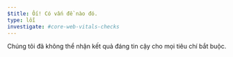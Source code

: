 ```yaml
---
$title: Ối! Có vấn đề nào đó.
type: lỗi
investigate: #core-web-vitals-checks
---
```


Chúng tôi đã không thể nhận kết quả đáng tin cậy cho mọi tiêu chí bắt buộc.
